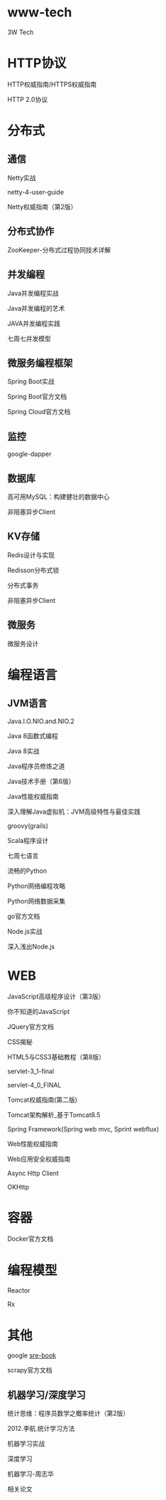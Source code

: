 # www-tech
3W Tech

# HTTP协议
HTTP权威指南/HTTPS权威指南

HTTP 2.0协议

# 分布式
## 通信
Netty实战

netty-4-user-guide

Netty权威指南（第2版）

## 分布式协作
ZooKeeper-分布式过程协同技术详解

## 并发编程
Java并发编程实战

Java并发编程的艺术

JAVA并发编程实践

七周七并发模型

## 微服务编程框架
Spring Boot实战

Spring Boot官方文档

Spring Cloud官方文档

## 监控
google-dapper

## 数据库
高可用MySQL：构建健壮的数据中心

非阻塞异步Client

## KV存储
Redis设计与实现

Redisson分布式锁

分布式事务

非阻塞异步Client

## 微服务
微服务设计

# 编程语言

## JVM语言
Java.I.O.NIO.and.NIO.2

Java 8函数式编程

Java 8实战

Java程序员修炼之道

Java技术手册（第6版）

Java性能权威指南

深入理解Java虚拟机：JVM高级特性与最佳实践

groovy(grails)

Scala程序设计

七周七语言

流畅的Python

Python网络编程攻略

Python网络数据采集

go官方文档

Node.js实战

深入浅出Node.js

# WEB
JavaScript高级程序设计（第3版）

你不知道的JavaScript

JQuery官方文档

CSS揭秘

HTML5与CSS3基础教程（第8版）

servlet-3_1-final

servlet-4_0_FINAL

Tomcat权威指南(第二版)

Tomcat架构解析_基于Tomcat8.5

Spring Framework(Spring web mvc, Sprint webflux)

Web性能权威指南

Web应用安全权威指南

Async Http Client

OKHttp

# 容器
Docker官方文档

# 编程模型
Reactor

Rx

# 其他

google [sre-book](https://landing.google.com/sre/sre-book/chapters/monitoring-distributed-systems/)

scrapy官方文档

## 机器学习/深度学习
统计思维：程序员数学之概率统计（第2版）

2012.李航.统计学习方法

机器学习实战

深度学习

机器学习-周志华

相关论文
